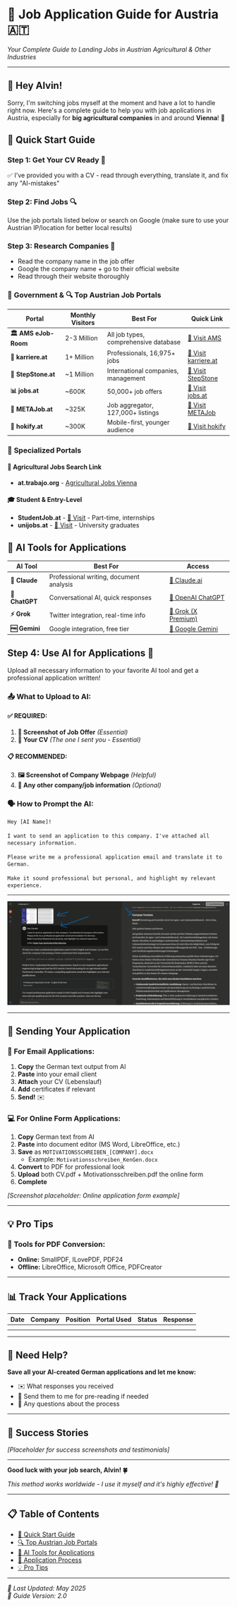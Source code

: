 # 🚀 **Job Application Guide for Austria** 🇦🇹

*Your Complete Guide to Landing Jobs in Austrian Agricultural & Other Industries*

---

## 👋 **Hey Alvin!**

Sorry, I'm switching jobs myself at the moment and have a lot to handle right now. Here's a complete guide to help you with job applications in Austria, especially for **big agricultural companies** in and around **Vienna**! 🌾


## 🎯 **Quick Start Guide**

### **Step 1: Get Your CV Ready** 📄
✅ I've provided you with a CV - read through everything, translate it, and fix any "AI-mistakes"

### **Step 2: Find Jobs** 🔍
Use the job portals listed below or search on Google (make sure to use your Austrian IP/location for better local results)

### **Step 3: Research Companies** 🏢
- Read the company name in the job offer
- Google the company name + go to their official website
- Read through their website thoroughly

### 🥇 **Government &  🔍 Top Austrian Job Portals**

| **Portal** | **Monthly Visitors** | **Best For** | **Quick Link** |
|------------|---------------------|--------------|----------------|
| **🏛️ AMS eJob-Room** | 2-3 Million | All job types, comprehensive database | [🔗 Visit AMS](https://www.ams.at/) |
| **💼 karriere.at** | 1+ Million | Professionals, 16,975+ jobs | [🔗 Visit karriere.at](https://www.karriere.at/) |
| **🌟 StepStone.at** | ~1 Million | International companies, management | [🔗 Visit StepStone](https://www.stepstone.at/) |
| **📊 jobs.at** | ~600K | 50,000+ job offers | [🔗 Visit jobs.at](https://www.jobs.at/) |
| **🔄 METAJob.at** | ~325K | Job aggregator, 127,000+ listings | [🔗 Visit METAJob](https://www.metajob.at/) |
| **📱 hokify.at** | ~300K | Mobile-first, younger audience | [🔗 Visit hokify](https://www.hokify.at/) |

### 🎯 **Specialized Portals**

#### **🌾 Agricultural Jobs Search Link**
- **at.trabajo.org** - [Agricultural Jobs Vienna](https://at.trabajo.org/stellenangebote-landwirtschaft/Wien)

#### **🎓 Student & Entry-Level**
- **StudentJob.at** - [🔗 Visit](https://www.studentjob.at/) - Part-time, internships
- **unijobs.at** - [🔗 Visit](https://www.unijobs.at/) - University graduates

## 🤖 **AI Tools for Applications**

| **AI Tool** | **Best For** | **Access** |
|-------------|--------------|------------|
| **🤖 Claude** | Professional writing, document analysis | [🔗 Claude.ai](https://claude.ai/) |
| **💬 ChatGPT** | Conversational AI, quick responses | [🔗 OpenAI ChatGPT](https://chat.openai.com/) |
| **⚡ Grok** | Twitter integration, real-time info | [🔗 Grok (X Premium)](https://grok.x.ai/) |
| **🆓 Gemini** | Google integration, free tier | [🔗 Google Gemini](https://gemini.google.com/) |

## **Step 4: Use AI for Applications** 🤖
Upload all necessary information to your favorite AI tool and get a professional application written!

### **📤 What to Upload to AI:**

#### **✅ REQUIRED:**
1. **📸 Screenshot of Job Offer** *(Essential)*
2. **📄 Your CV** *(The one I sent you - Essential)*

#### **📋 RECOMMENDED:**
3. **🖼️ Screenshot of Company Webpage** *(Helpful)*
4. **📎 Any other company/job information** *(Optional)*

### **🗣️ How to Prompt the AI:**

```
Hey [AI Name]!

I want to send an application to this company. I've attached all necessary information. 

Please write me a professional application email and translate it to German.

Make it sound professional but personal, and highlight my relevant experience.
```

---

![Professional Photo](https://raw.githubusercontent.com/Kingslayer9988/Personal/refs/heads/main/Screenshot_AI.png "Screenshot placeholder: Example AI conversation")

---

## 📮 **Sending Your Application**

### **📧 For Email Applications:**
1. **Copy** the German text output from AI
2. **Paste** into your email client
3. **Attach** your CV (Lebenslauf)
4. **Add** certificates if relevant
5. **Send!** ✉️

### **💻 For Online Form Applications:**
1. **Copy** German text from AI
2. **Paste** into document editor (MS Word, LibreOffice, etc.)
3. **Save** as `MOTIVATIONSSCHREIBEN_[COMPANY].docx`
   - Example: `Motivationsschreiben_KenGen.docx`
4. **Convert** to PDF for professional look
5. **Upload** both CV.pdf + Motivationsschreiben.pdf the online form
6. **Complete** 

*[Screenshot placeholder: Online application form example]*

---

## 💡 **Pro Tips**

### **🔧 Tools for PDF Conversion:**
- **Online:** SmallPDF, ILovePDF, PDF24
- **Offline:** LibreOffice, Microsoft Office, PDFCreator

---

## 📊 **Track Your Applications**

| Date | Company | Position | Portal Used | Status | Response |
|------|---------|----------|-------------|--------|----------|
| | | | | | |
| | | | | | |

---

## 🤝 **Need Help?**

**Save all your AI-created German applications and let me know:**
- ✉️ What responses you received
- 📝 Send them to me for pre-reading if needed
- 💬 Any questions about the process

---


## 🌟 **Success Stories**

*[Placeholder for success screenshots and testimonials]*

---

**Good luck with your job search, Alvin! 🍀**

*This method works worldwide - I use it myself and it's highly effective! 💪*

---

## 📋 **Table of Contents**
- [🎯 Quick Start Guide](#-quick-start-guide)
- [🔍 Top Austrian Job Portals](#-top-austrian-job-portals)
- [🤖 AI Tools for Applications](#-ai-tools-for-applications)
- [📧 Application Process](#-application-process)
- [💡 Pro Tips](#-pro-tips)

---

*📅 Last Updated: May 2025*  
*🔄 Guide Version: 2.0*  
